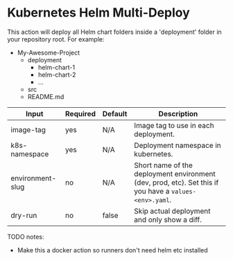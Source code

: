 # Kubernetes Helm Multi-Deploy

This action will deploy all Helm chart folders inside a 'deployment' folder in your repository root. For example:

- My-Awesome-Project
  - deployment
    - helm-chart-1
    - helm-chart-2
    - ...
  - src
  - README.md


| **Input**        | **Required** | **Default**                 | **Description**                                                                                        |
|------------------|--------------|-----------------------------|--------------------------------------------------------------------------------------------------------|
| image-tag        | yes          | N/A                         | Image tag to use in each deployment.                                                                   |
| k8s-namespace    | yes          | N/A                         | Deployment namespace in kubernetes.                                                                    |
| environment-slug | no           | N/A                         | Short name of the deployment environment (dev, prod, etc). Set this if you have a `values-<env>.yaml`. |
| dry-run          | no           | false                       | Skip actual deployment and only show a diff.                                                           |


TODO notes:
- Make this a docker action so runners don't need helm etc installed
